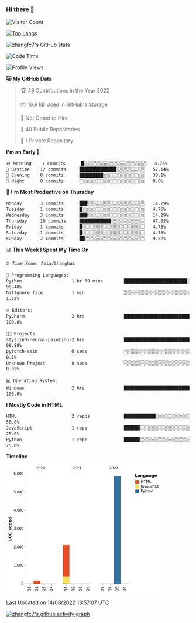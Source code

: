 ### Hi there 👋

<!--
**zhangfc7/zhangfc7** is a ✨ _special_ ✨ repository because its `README.md` (this file) appears on your GitHub profile.

Here are some ideas to get you started:

- 🔭 I’m currently working on ...
- 🌱 I’m currently learning ...
- 👯 I’m looking to collaborate on ...
- 🤔 I’m looking for help with ...
- 💬 Ask me about ...
- 📫 How to reach me: ...
- 😄 Pronouns: ...
- ⚡ Fun fact: ...
-->
![Visitor Count](https://profile-counter.glitch.me/zhangfc7/count.svg)

[![Top Langs](https://github-readme-stats.vercel.app/api/top-langs/?username=zhangfc7&layout=compact)](https://github.com/zhangfc7/github-readme-stats)


![zhangfc7's GitHub stats](https://github-readme-stats.vercel.app/api?username=zhangfc7&show_icons=true&theme=graywhite)

<!--START_SECTION:waka-->
![Code Time](http://img.shields.io/badge/Code%20Time-3%20hrs%2054%20mins-blue)

![Profile Views](http://img.shields.io/badge/Profile%20Views-47-blue)

**🐱 My GitHub Data** 

> 🏆 49 Contributions in the Year 2022
 > 
> 📦 16.9 kB Used in GitHub's Storage 
 > 
> 🚫 Not Opted to Hire
 > 
> 📜 40 Public Repositories 
 > 
> 🔑 1 Private Repository 
 > 
**I'm an Early 🐤** 

```text
🌞 Morning    1 commits      █░░░░░░░░░░░░░░░░░░░░░░░░   4.76% 
🌆 Daytime    12 commits     ██████████████░░░░░░░░░░░   57.14% 
🌃 Evening    8 commits      █████████░░░░░░░░░░░░░░░░   38.1% 
🌙 Night      0 commits      ░░░░░░░░░░░░░░░░░░░░░░░░░   0.0%

```
📅 **I'm Most Productive on Thursday** 

```text
Monday       3 commits      ███░░░░░░░░░░░░░░░░░░░░░░   14.29% 
Tuesday      1 commits      █░░░░░░░░░░░░░░░░░░░░░░░░   4.76% 
Wednesday    3 commits      ███░░░░░░░░░░░░░░░░░░░░░░   14.29% 
Thursday     10 commits     ████████████░░░░░░░░░░░░░   47.62% 
Friday       1 commits      █░░░░░░░░░░░░░░░░░░░░░░░░   4.76% 
Saturday     1 commits      █░░░░░░░░░░░░░░░░░░░░░░░░   4.76% 
Sunday       2 commits      ██░░░░░░░░░░░░░░░░░░░░░░░   9.52%

```


📊 **This Week I Spent My Time On** 

```text
⌚︎ Time Zone: Asia/Shanghai

💬 Programming Languages: 
Python                   1 hr 59 mins        ████████████████████████░   98.48% 
GitIgnore file           1 min               ░░░░░░░░░░░░░░░░░░░░░░░░░   1.52%

🔥 Editors: 
PyCharm                  2 hrs               █████████████████████████   100.0%

🐱‍💻 Projects: 
stylized-neural-painting-2 hrs               █████████████████████████   99.88% 
pytorch-ssim             0 secs              ░░░░░░░░░░░░░░░░░░░░░░░░░   0.1% 
Unknown Project          0 secs              ░░░░░░░░░░░░░░░░░░░░░░░░░   0.02%

💻 Operating System: 
Windows                  2 hrs               █████████████████████████   100.0%

```

**I Mostly Code in HTML** 

```text
HTML                     2 repos             ████████████░░░░░░░░░░░░░   50.0% 
JavaScript               1 repo              ██████░░░░░░░░░░░░░░░░░░░   25.0% 
Python                   1 repo              ██████░░░░░░░░░░░░░░░░░░░   25.0%

```


**Timeline**

![Chart not found](https://raw.githubusercontent.com/zhangfc7/zhangfc7/main/charts/bar_graph.png) 


 Last Updated on 14/08/2022 13:57:07 UTC
<!--END_SECTION:waka-->

[![zhangfc7's github activity graph](https://activity-graph.herokuapp.com/graph?username=zhangfc7&theme=github-light)](https://github.com/zhangfc7/github-readme-activity-graph)

